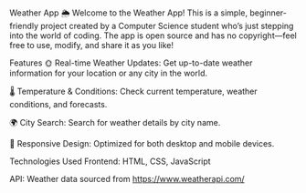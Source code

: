 Weather App 🌦️
Welcome to the Weather App! This is a simple, beginner-friendly project created by a Computer Science student who’s just stepping into the world of coding. The app is open source and has no copyright—feel free to use, modify, and share it as you like!

Features
🌞 Real-time Weather Updates: Get up-to-date weather information for your location or any city in the world.

🌡️ Temperature & Conditions: Check current temperature, weather conditions, and forecasts.

🌍 City Search: Search for weather details by city name.

📱 Responsive Design: Optimized for both desktop and mobile devices.

Technologies Used
Frontend: HTML, CSS, JavaScript

API: Weather data sourced from https://www.weatherapi.com/
